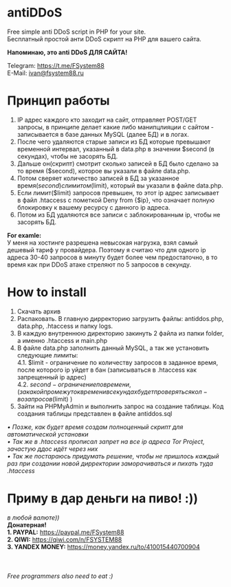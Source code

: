 # antiDDoS
Free simple anti DDoS script in PHP for your site.<br>
Бесплатный простой анти DDoS скрипт на PHP для вашего сайта.

<b>Напоминаю, это anti DDoS ДЛЯ САЙТА!</b>

Telegram: https://t.me/FSystem88<br>
E-Mail: ivan@fsystem88.ru
# Принцип работы 
1. IP адрес каждого кто заходит на сайт, отправляет POST/GET запроcы, в принципе делает какие либо манипцлияции с сайтом - записывается в базе данных MySQL (далее БД) и в логах.
2. После чего удаляются старые записи из БД которые превышают временной интервал, указанный в data.php в значении $second (в секундах), чтобы не засорять БД.
3. Дальше он(скрипт) смотрит сколько записей в БД было сделано за то время ($second), которое вы указали в файле data.php.
4. Потом сверяет количество записей в БД за указанное время($second) с лимитом ($limit), который вы указали в файле data.php.
5. Если лимит($limit) запросов превышен, то этот ip адрес записывает в файл .htaccess с пометкой Deny from {$ip}, что означает полную блокировку к вашему ресурсу с данного ip адреса.
6. Потом из БД удаляются все записи с заблокированным ip, чтобы не засорять БД.

<b>For examle:</b><br>
У меня на хостинге разрешена невысокая нагрузка, взял самый дешевый тариф у провайдера. Поэтому я считаю что для одного ip адреса 30-40 запросов в минуту будет более чем предостаточно, в то время как при DDoS атаке стреляют по 5 запросов в секунду.

# How to install
1. Скачать архив
2. Распаковать. В главную дирректорию загрузить файлы: antiddos.php, data.php, .htaccess и папку logs.
3. В каждую внутреннюю директорию закинуть 2 файла из папки folder, а именно .htaccess и main.php
4. В файле data.php заполнить данный MySQL, а так же установить следующие лимиты:<br> 
  4.1. $limit - ограничение по количеству запросов в заданное время, после которого ip уйдет в бан (записываться в .htaccess как запрещенный ip адрес)<br> 
  4.2. $second - ограничение по времени, (за какой промежуток времени в секундах будет проверяться кол-во запросов($limit) )
5. Зайти на PHPMyAdmin и выполнить запрос на создание таблицы. Код создания таблицы представлен в файле antiddos.sql

<i> • Позже, как будет время создам полноценный скрипт для автоматической установки</i><br>
<i> • Так же в .htaccess прописал запрет на все ip адреса Tor Project, зачастую ддос идёт через них</i><br>
<i> • Так же постараюсь придумать решение, чтобы не пришлось каждый раз при создании новой дирректории заморачиваться и пихать туда .htaccess</i>

# Приму в дар деньги на пиво! :))
<i>в любой валюте))</i><br>
<b>Донатерная!</b><br>
<b>1. PAYPAL:</b> https://paypal.me/FSystem88<br>
<b>2. QIWI:</b> https://qiwi.com/n/FSYSTEM88<br>
<b>3. YANDEX MONEY:</b> https://money.yandex.ru/to/410015440700904<br>
<br><br><br>
<i>Free programmers also need to eat :)</i>
